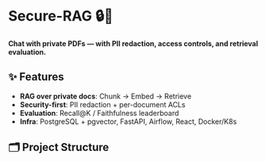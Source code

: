 # Secure-RAG 🔒📄

**Chat with private PDFs — with PII redaction, access controls, and retrieval evaluation.**

## ✨ Features
- **RAG over private docs**: Chunk → Embed → Retrieve
- **Security-first**: PII redaction + per-document ACLs
- **Evaluation**: Recall@K / Faithfulness leaderboard
- **Infra**: PostgreSQL + pgvector, FastAPI, Airflow, React, Docker/K8s

## 🗂 Project Structure
